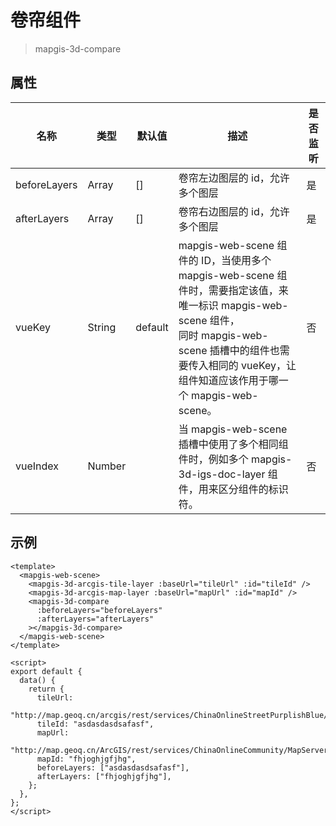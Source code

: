 # 卷帘组件

> mapgis-3d-compare

## 属性

| 名称         | 类型   | 默认值  | 描述                                                                                                                                                                                                                          | 是否监听 |
| ------------ | ------ | ------- | ----------------------------------------------------------------------------------------------------------------------------------------------------------------------------------------------------------------------------- | -------- |
| beforeLayers | Array  | []      | 卷帘左边图层的 id，允许多个图层                                                                                                                                                                                               | 是       |
| afterLayers  | Array  | []      | 卷帘右边图层的 id，允许多个图层                                                                                                                                                                                               | 是       |
| vueKey       | String | default | mapgis-web-scene 组件的 ID，当使用多个 mapgis-web-scene 组件时，需要指定该值，来唯一标识 mapgis-web-scene 组件，<br/>同时 mapgis-web-scene 插槽中的组件也需要传入相同的 vueKey，让组件知道应该作用于哪一个 mapgis-web-scene。 | 否       |
| vueIndex     | Number |         | 当 mapgis-web-scene 插槽中使用了多个相同组件时，例如多个 mapgis-3d-igs-doc-layer 组件，用来区分组件的标识符。                                                                                                                 | 否       |

## 示例

```vue
<template>
  <mapgis-web-scene>
    <mapgis-3d-arcgis-tile-layer :baseUrl="tileUrl" :id="tileId" />
    <mapgis-3d-arcgis-map-layer :baseUrl="mapUrl" :id="mapId" />
    <mapgis-3d-compare
      :beforeLayers="beforeLayers"
      :afterLayers="afterLayers"
    ></mapgis-3d-compare>
  </mapgis-web-scene>
</template>

<script>
export default {
  data() {
    return {
      tileUrl:
        "http://map.geoq.cn/arcgis/rest/services/ChinaOnlineStreetPurplishBlue/MapServer",
      tileId: "asdasdasdsafasf",
      mapUrl:
        "http://map.geoq.cn/ArcGIS/rest/services/ChinaOnlineCommunity/MapServer",
      mapId: "fhjoghjgfjhg",
      beforeLayers: ["asdasdasdsafasf"],
      afterLayers: ["fhjoghjgfjhg"],
    };
  },
};
</script>
```
